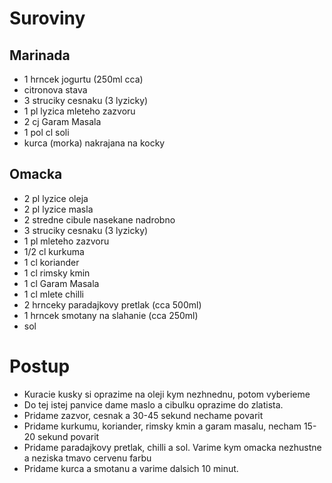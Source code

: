# Suroviny
## Marinada
- 1 hrncek jogurtu (250ml cca)
- citronova stava
- 3 struciky cesnaku (3 lyzicky)
- 1 pl lyzica mleteho zazvoru
- 2 cj Garam Masala
- 1 pol cl soli
- kurca (morka) nakrajana na kocky

## Omacka
- 2 pl lyzice oleja
- 2 pl lyzice masla
- 2 stredne cibule nasekane nadrobno
- 3 struciky cesnaku (3 lyzicky)
- 1 pl mleteho zazvoru
- 1/2 cl kurkuma
- 1 cl koriander  
- 1 cl rimsky kmin
- 1 cl Garam Masala
- 1 cl mlete chilli
- 2 hrnceky paradajkovy pretlak (cca 500ml)
- 1 hrncek smotany na slahanie (cca 250ml)
- sol

# Postup
- Kuracie kusky si oprazime na oleji kym nezhnednu, potom vyberieme
- Do tej istej panvice dame maslo a cibulku oprazime do zlatista.
- Pridame zazvor, cesnak a 30-45 sekund nechame povarit
- Pridame kurkumu, koriander, rimsky kmin a garam masalu, necham 15-20 sekund povarit
- Pridame paradajkovy pretlak, chilli a sol. Varime kym omacka nezhustne a neziska tmavo
cervenu farbu
- Pridame kurca a smotanu a varime dalsich 10 minut.
